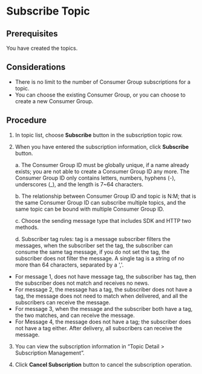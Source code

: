 # Subscribe Topic
## Prerequisites
You have created the topics.

## Considerations
- There is no limit to the number of Consumer Group subscriptions for a topic.
- You can choose the existing Consumer Group, or you can choose to create a new Consumer Group.

## Procedure

1. In topic list, choose **Subscribe** button in the subscription topic row.
 
2. When you have entered the subscription information, click **Subscribe** button.
 
    a. The Consumer Group ID must be globally unique, if a name already exists; you are not able to create a Consumer Group ID any more. The Consumer Group ID only contains letters, numbers, hyphens (-), underscores (_), and the length is 7~64 characters.

    b. The relationship between Consumer Group ID and topic is N:M; that is the same Consumer Group ID can subscribe multiple topics, and the same topic can be bound with multiple Consumer Group ID.

    c. Choose the sending message type that includes SDK and HTTP two methods.

    d. Subscriber tag rules: tag is a message subscriber filters the messages, when the subscriber set the tag, the subscriber can consume the same tag message, if you do not set the tag, the subscriber does not filter the message. A single tag is a string of no more than 64 characters, separated by a ','. 

*	For message 1, does not have message tag, the subscriber has tag, then the subscriber does not match and receives no news.
*	For message 2, the message has a tag, the subscriber does not have a tag, the message does not need to match when delivered, and all the subscribers can receive the message.
*	For message 3, when the message and the subscriber both have a tag, the two matches, and can receive the message. 
*	For Message 4, the message does not have a tag; the subscriber does not have a tag either. After delivery, all subscribers can receive the message. 
3. You can view the subscription information in “Topic Detail > Subscription Management”.
 
4. Click **Cancel Subscription** button to cancel the subscription operation.
